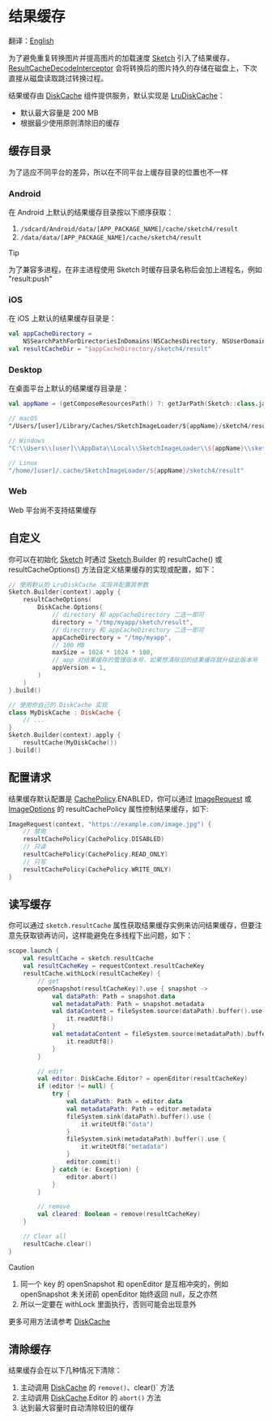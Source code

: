 # 结果缓存

翻译：[English](result_cache.md)

为了避免重复转换图片并提高图片的加载速度 [Sketch] 引入了结果缓存，[ResultCacheDecodeInterceptor]
会将转换后的图片持久的存储在磁盘上，下次直接从磁盘读取跳过转换过程。

结果缓存由 [DiskCache] 组件提供服务，默认实现是 [LruDiskCache]：

* 默认最大容量是 200 MB
* 根据最少使用原则清除旧的缓存

## 缓存目录

为了适应不同平台的差异，所以在不同平台上缓存目录的位置也不一样

### Android

在 Android 上默认的结果缓存目录按以下顺序获取：

1. `/sdcard/Android/data/[APP_PACKAGE_NAME]/cache/sketch4/result`
2. `/data/data/[APP_PACKAGE_NAME]/cache/sketch4/result`

> [!TIP]
> 为了兼容多进程，在非主进程使用 Sketch 时缓存目录名称后会加上进程名，例如 "result:push"

### iOS

在 iOS 上默认的结果缓存目录是：

```kotlin
val appCacheDirectory =
    NSSearchPathForDirectoriesInDomains(NSCachesDirectory, NSUserDomainMask, true).first() as String
val resultCacheDir = "$appCacheDirectory/sketch4/result"
```

### Desktop

在桌面平台上默认的结果缓存目录是：

```kotlin
val appName = (getComposeResourcesPath() ?: getJarPath(Sketch::class.java)).md5()

// macOS
"/Users/[user]/Library/Caches/SketchImageLoader/${appName}/sketch4/result"

// Windows
"C:\\Users\\[user]\\AppData\\Local\\SketchImageLoader\\${appName}\\sketch4/result\\Cache"

// Linux
"/home/[user]/.cache/SketchImageLoader/${appName}/sketch4/result"
```

### Web

Web 平台尚不支持结果缓存

## 自定义

你可以在初始化 [Sketch] 时通过 [Sketch].Builder 的 resultCache() 或 resultCacheOptions()
方法自定义结果缓存的实现或配置，如下：

```kotlin
// 使用默认的 LruDiskCache 实现并配置其参数
Sketch.Builder(context).apply {
    resultCacheOptions(
        DiskCache.Options(
            // directory 和 appCacheDirectory 二选一即可
            directory = "/tmp/myapp/sketch/result",
            // directory 和 appCacheDirectory 二选一即可
            appCacheDirectory = "/tmp/myapp",
            // 100 MB
            maxSize = 1024 * 1024 * 100,
            // app 对结果缓存的管理版本号，如果想清除旧的结果缓存就升级此版本号
            appVersion = 1,
        )
    )
}.build()

// 使用你自己的 DiskCache 实现
class MyDiskCache : DiskCache {
    // ...
}
Sketch.Builder(context).apply {
    resultCache(MyDiskCache())
}.build()
```

## 配置请求

结果缓存默认配置是 [CachePolicy].ENABLED，你可以通过 [ImageRequest] 或 [ImageOptions] 的 resultCachePolicy
属性控制结果缓存，如下:

```kotlin
ImageRequest(context, "https://example.com/image.jpg") {
    // 禁用
    resultCachePolicy(CachePolicy.DISABLED)
    // 只读
    resultCachePolicy(CachePolicy.READ_ONLY)
    // 只写
    resultCachePolicy(CachePolicy.WRITE_ONLY)
}
```

## 读写缓存

你可以通过 `sketch.resultCache` 属性获取结果缓存实例来访问结果缓存，但要注意先获取锁再访问，这样能避免在多线程下出问题，如下：

```kotlin
scope.launch {
    val resultCache = sketch.resultCache
    val resultCacheKey = requestContext.resultCacheKey
    resultCache.withLock(resultCacheKey) {
        // get
        openSnapshot(resultCacheKey)?.use { snapshot ->
            val dataPath: Path = snapshot.data
            val metadataPath: Path = snapshot.metadata
            val dataContent = fileSystem.source(dataPath).buffer().use {
                it.readUtf8()
            }
            val metadataContent = fileSystem.source(metadataPath).buffer().use {
                it.readUtf8()
            }
        }

        // edit
        val editor: DiskCache.Editor? = openEditor(resultCacheKey)
        if (editor != null) {
            try {
                val dataPath: Path = editor.data
                val metadataPath: Path = editor.metadata
                fileSystem.sink(dataPath).buffer().use {
                    it.writeUtf8("data")
                }
                fileSystem.sink(metadataPath).buffer().use {
                    it.writeUtf8("metadata")
                }
                editor.commit()
            } catch (e: Exception) {
                editor.abort()
            }
        }

        // remove
        val cleared: Boolean = remove(resultCacheKey)
    }

    // Clear all
    resultCache.clear()
}
```

> [!CAUTION]
> 1. 同一个 key 的 openSnapshot 和 openEditor 是互相冲突的，例如 openSnapshot 未关闭前 openEditor
     始终返回 null，反之亦然
> 2. 所以一定要在 withLock 里面执行，否则可能会出现意外

更多可用方法请参考 [DiskCache]

## 清除缓存

结果缓存会在以下几种情况下清除：

1. 主动调用 [DiskCache] 的 `remove()`、clear()` 方法
2. 主动调用 [DiskCache].Editor 的 `abort()` 方法
3. 达到最大容量时自动清除较旧的缓存

[Sketch]: ../sketch-core/src/commonMain/kotlin/com/github/panpf/sketch/Sketch.common.kt

[DiskCache]: ../sketch-core/src/commonMain/kotlin/com/github/panpf/sketch/cache/DiskCache.common.kt

[LruDiskCache]: ../sketch-core/src/commonMain/kotlin/com/github/panpf/sketch/cache/internal/LruDiskCache.common.kt

[ImageRequest]: ../sketch-core/src/commonMain/kotlin/com/github/panpf/sketch/request/ImageRequest.common.kt

[ImageOptions]: ../sketch-core/src/commonMain/kotlin/com/github/panpf/sketch/request/ImageOptions.common.kt

[ResultCacheDecodeInterceptor]: ../sketch-core/src/commonMain/kotlin/com/github/panpf/sketch/cache/internal/ResultCacheDecodeInterceptor.kt

[CachePolicy]: ../sketch-core/src/commonMain/kotlin/com/github/panpf/sketch/cache/CachePolicy.kt